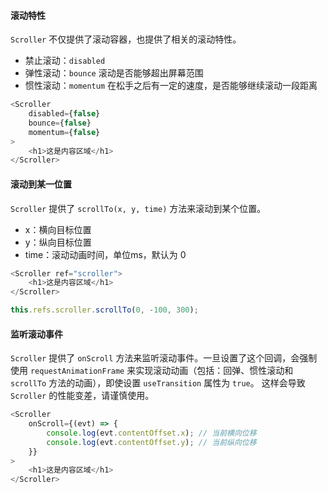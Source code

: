 #### 滚动特性

`Scroller` 不仅提供了滚动容器，也提供了相关的滚动特性。

- 禁止滚动：`disabled`
- 弹性滚动：`bounce` 滚动是否能够超出屏幕范围
- 惯性滚动：`momentum` 在松手之后有一定的速度，是否能够继续滚动一段距离

```javascript
<Scroller
    disabled={false}
    bounce={false}
    momentum={false}
>
    <h1>这是内容区域</h1>
</Scroller>
```

#### 滚动到某一位置

`Scroller` 提供了 `scrollTo(x, y, time)` 方法来滚动到某个位置。

- x：横向目标位置
- y：纵向目标位置
- time：滚动动画时间，单位ms，默认为 0

```javascript
<Scroller ref="scroller">
    <h1>这是内容区域</h1>
</Scroller>
```

```javascript
this.refs.scroller.scrollTo(0, -100, 300);
```

#### 监听滚动事件

`Scroller` 提供了 `onScroll` 方法来监听滚动事件。一旦设置了这个回调，会强制使用 `requestAnimationFrame` 来实现滚动动画（包括：回弹、惯性滚动和 `scrollTo` 方法的动画），即使设置 `useTransition` 属性为 `true`。
这样会导致 `Scroller` 的性能变差，请谨慎使用。

```javascript
<Scroller
    onScroll={(evt) => {
        console.log(evt.contentOffset.x); // 当前横向位移
        console.log(evt.contentOffset.y); // 当前纵向位移
    }}
>
    <h1>这是内容区域</h1>
</Scroller>
```